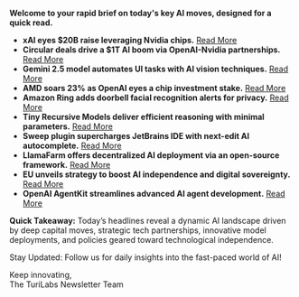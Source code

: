 <p><strong>Welcome to your rapid brief on today's key AI moves, designed for a quick read.</strong></p>
<ul>
<li><strong>xAI eyes $20B raise leveraging Nvidia chips.</strong> <a href="https://www.bloomberg.com/news/articles/2025-10-07/musk-s-xai-nears-20-billion-capital-raise-tied-to-nvidia-chips">Read More</a></li>
<li><strong>Circular deals drive a $1T AI boom via OpenAI-Nvidia partnerships.</strong> <a href="https://www.bloomberg.com/news/features/2025-10-07/openai-s-nvidia-amd-deals-boost-1-trillion-ai-boom-with-circular-deals">Read More</a></li>
<li><strong>Gemini 2.5 model automates UI tasks with AI vision techniques.</strong> <a href="https://blog.google/technology/google-deepmind/gemini-computer-use-model/">Read More</a></li>
<li><strong>AMD soars 23% as OpenAI eyes a chip investment stake.</strong> <a href="https://www.cnbc.com/2025/10/06/openai-amd-chip-deal-ai.html">Read More</a></li>
<li><strong>Amazon Ring adds doorbell facial recognition alerts for privacy.</strong> <a href="https://www.washingtonpost.com/technology/2025/10/03/amazon-ring-doorbell-facial-recognition-pricacy/">Read More</a></li>
<li><strong>Tiny Recursive Models deliver efficient reasoning with minimal parameters.</strong> <a href="http://alexiajm.github.io/2025/09/29/tiny_recursive_models.html">Read More</a></li>
<li><strong>Sweep plugin supercharges JetBrains IDE with next-edit AI autocomplete.</strong> <a href="https://sweep.dev">Read More</a></li>
<li><strong>LlamaFarm offers decentralized AI deployment via an open-source framework.</strong> <a href="https://github.com/llama-farm/llamafarm">Read More</a></li>
<li><strong>EU unveils strategy to boost AI independence and digital sovereignty.</strong> <a href="https://www.ft.com/content/ea3d20ed-5b42-45ce-8155-67ef472ae9df">Read More</a></li>
<li><strong>OpenAI AgentKit streamlines advanced AI agent development.</strong> <a href="https://openai.com/index/introducing-agentkit/">Read More</a></li>
</ul>
<p><strong>Quick Takeaway:</strong> Today’s headlines reveal a dynamic AI landscape driven by deep capital moves, strategic tech partnerships, innovative model deployments, and policies geared toward technological independence.</p>
<p>Stay Updated: Follow us for daily insights into the fast-paced world of AI! </p>
<p>Keep innovating,<br />
The TuriLabs Newsletter Team</p>